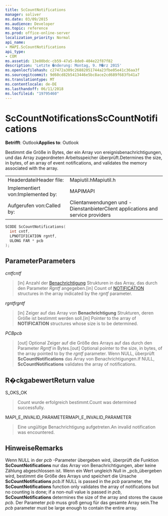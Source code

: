 ```yaml
---
title: ScCountNotifications
manager: soliver
ms.date: 03/09/2015
ms.audience: Developer
ms.topic: reference
ms.prod: office-online-server
localization_priority: Normal
api_name:
- MAPI.ScCountNotifications
api_type:
- COM
ms.assetid: 13e80bdc-cb59-47a5-8de0-404e22f87f82
description: 'Letzte �nderung: Montag, 9. M�rz 2015'
ms.openlocfilehash: c27472a309c26882051744a23fbe05e41c36aa3f
ms.sourcegitcommit: 9d60cd82b5413446e5bc8ace2cd689f683fb41a7
ms.translationtype: MT
ms.contentlocale: de-DE
ms.lasthandoff: 06/11/2018
ms.locfileid: "19795460"
---
```

# <a name="sccountnotifications"></a><span data-ttu-id="7e90f-103">ScCountNotifications</span><span class="sxs-lookup"><span data-stu-id="7e90f-103">ScCountNotifications</span></span>

  
  
<span data-ttu-id="7e90f-104">**Betrifft**: Outlook</span><span class="sxs-lookup"><span data-stu-id="7e90f-104">**Applies to**: Outlook</span></span> 
  
<span data-ttu-id="7e90f-105">Bestimmt die Größe in Bytes, der ein Array von ereignisbenachrichtigungen, und das Array zugeordneten Arbeitsspeicher überprüft.</span><span class="sxs-lookup"><span data-stu-id="7e90f-105">Determines the size, in bytes, of an array of event notifications, and validates the memory associated with the array.</span></span>
  
|||
|:-----|:-----|
|<span data-ttu-id="7e90f-106">Headerdatei</span><span class="sxs-lookup"><span data-stu-id="7e90f-106">Header file:</span></span>  <br/> |<span data-ttu-id="7e90f-107">Mapiutil.h</span><span class="sxs-lookup"><span data-stu-id="7e90f-107">Mapiutil.h</span></span>  <br/> |
|<span data-ttu-id="7e90f-108">Implementiert von:</span><span class="sxs-lookup"><span data-stu-id="7e90f-108">Implemented by:</span></span>  <br/> |<span data-ttu-id="7e90f-109">MAPI</span><span class="sxs-lookup"><span data-stu-id="7e90f-109">MAPI</span></span>  <br/> |
|<span data-ttu-id="7e90f-110">Aufgerufen von:</span><span class="sxs-lookup"><span data-stu-id="7e90f-110">Called by:</span></span>  <br/> |<span data-ttu-id="7e90f-111">Clientanwendungen und -Dienstanbieter</span><span class="sxs-lookup"><span data-stu-id="7e90f-111">Client applications and service providers</span></span>  <br/> |
   
```cpp
SCODE ScCountNotifications(
  int cntf,
  LPNOTIFICATION rgntf,
  ULONG FAR * pcb
);
```

## <a name="parameters"></a><span data-ttu-id="7e90f-112">Parameter</span><span class="sxs-lookup"><span data-stu-id="7e90f-112">Parameters</span></span>

 <span data-ttu-id="7e90f-113">_cntf_</span><span class="sxs-lookup"><span data-stu-id="7e90f-113">_cntf_</span></span>
  
> <span data-ttu-id="7e90f-114">[in] Anzahl der [Benachrichtigung](notification.md) Strukturen in das Array, das durch den Parameter _Rgntf_ angegeben.</span><span class="sxs-lookup"><span data-stu-id="7e90f-114">[in] Count of [NOTIFICATION](notification.md) structures in the array indicated by the  _rgntf_ parameter.</span></span> 
    
 <span data-ttu-id="7e90f-115">_rgntf_</span><span class="sxs-lookup"><span data-stu-id="7e90f-115">_rgntf_</span></span>
  
> <span data-ttu-id="7e90f-116">[in] Zeiger auf das Array von **Benachrichtigung** Strukturen, deren Größe ist bestimmt werden soll.</span><span class="sxs-lookup"><span data-stu-id="7e90f-116">[in] Pointer to the array of **NOTIFICATION** structures whose size is to be determined.</span></span> 
    
 <span data-ttu-id="7e90f-117">_PCB_</span><span class="sxs-lookup"><span data-stu-id="7e90f-117">_pcb_</span></span>
  
> <span data-ttu-id="7e90f-118">[out] Optional Zeiger auf die Größe des Arrays auf das durch den Parameter _Rgntf_ in Bytes.</span><span class="sxs-lookup"><span data-stu-id="7e90f-118">[out] Optional pointer to the size, in bytes, of the array pointed to by the  _rgntf_ parameter.</span></span> <span data-ttu-id="7e90f-119">Wenn NULL, überprüft **ScCountNotifications** das Array von Benachrichtigungen.</span><span class="sxs-lookup"><span data-stu-id="7e90f-119">If NULL, **ScCountNotifications** validates the array of notifications.</span></span> 
    
## <a name="return-value"></a><span data-ttu-id="7e90f-120">R�ckgabewert</span><span class="sxs-lookup"><span data-stu-id="7e90f-120">Return value</span></span>

<span data-ttu-id="7e90f-121">S_OK</span><span class="sxs-lookup"><span data-stu-id="7e90f-121">S_OK</span></span>
  
> <span data-ttu-id="7e90f-122">Count wurde erfolgreich bestimmt.</span><span class="sxs-lookup"><span data-stu-id="7e90f-122">Count was determined successfully.</span></span>
    
<span data-ttu-id="7e90f-123">MAPI_E_INVALID_PARAMETER</span><span class="sxs-lookup"><span data-stu-id="7e90f-123">MAPI_E_INVALID_PARAMETER</span></span>
  
> <span data-ttu-id="7e90f-124">Eine ungültige Benachrichtigung aufgetreten.</span><span class="sxs-lookup"><span data-stu-id="7e90f-124">An invalid notification was encountered.</span></span>
    
## <a name="remarks"></a><span data-ttu-id="7e90f-125">Hinweise</span><span class="sxs-lookup"><span data-stu-id="7e90f-125">Remarks</span></span>

<span data-ttu-id="7e90f-126">Wenn NULL in der _pcb_ -Parameter übergeben wird, überprüft die Funktion **ScCountNotifications** nur das Array von Benachrichtigungen, aber keine Zählung abgeschlossen ist. Wenn ein Wert ungleich Null in _pcb_übergeben wird, bestimmt die Größe des Arrays und speichert die Ursache **ScCountNotifications** _pcb_.</span><span class="sxs-lookup"><span data-stu-id="7e90f-126">If NULL is passed in the  _pcb_ parameter, the **ScCountNotifications** function only validates the array of notifications but no counting is done; if a non-null value is passed in  _pcb_, **ScCountNotifications** determines the size of the array and stores the cause  _pcb_.</span></span> <span data-ttu-id="7e90f-127">Der Parameter _pcb_ muss groß genug für das gesamte Array sein.</span><span class="sxs-lookup"><span data-stu-id="7e90f-127">The  _pcb_ parameter must be large enough to contain the entire array.</span></span> 
  

